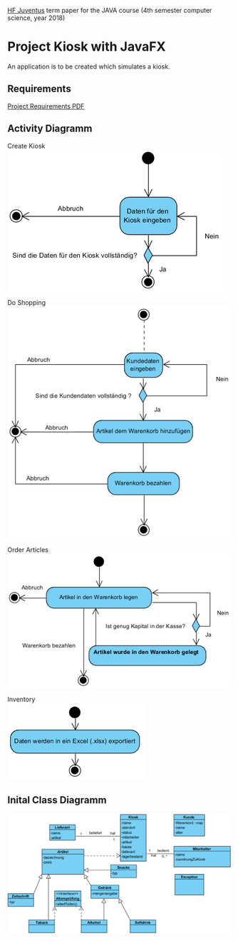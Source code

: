 [HF Juventus](https://technikerschule.juventus.ch/angebote/informatik/) term paper for the JAVA course (4th semester computer science, year 2018)

# Project Kiosk with JavaFX
An application is to be created which simulates a kiosk.

## Requirements
[Project Requirements PDF](/Aufgabestellung_Vertiefungsarbeit_Kiosk.pdf)

## Activity Diagramm
Create Kiosk <br/>
![Create Kiosk](/ActivityDiagram/KioskErstellen.PNG)

Do Shopping<br/>
![Do Shopping](/ActivityDiagram/EinkaufTaetigen.PNG)

Order Articles<br/>
![Order Articles](/ActivityDiagram/ArtikelBestellen.PNG)

Inventory<br/>
![Inventory](/ActivityDiagram/Inventar.PNG)

## Inital Class Diagramm

![Class Diagram](/ActivityDiagram/KlassenDiagramm.PNG)